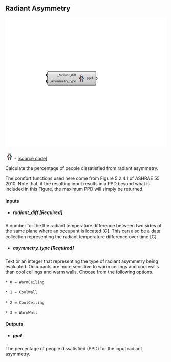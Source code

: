 ## Radiant Asymmetry

![](../../images/components/Radiant_Asymmetry.png)

![](../../images/icons/Radiant_Asymmetry.png) - [[source code]](https://github.com/ladybug-tools/ladybug-grasshopper/blob/master/ladybug_grasshopper/src//LB%20Radiant%20Asymmetry.py)


Calculate the percentage of people dissatisfied from radiant asymmetry. 

The comfort functions used here come from Figure 5.2.4.1 of ASHRAE 55 2010. Note that, if the resulting input results in a PPD beyond what is included in this Figure, the maximum PPD will simply be returned. 



#### Inputs
* ##### radiant_diff [Required]
A number for the the radiant temperature difference between two sides of the same plane where an occupant is located [C]. This can also be a data collection representing the radiant temperature difference over time [C]. 
* ##### asymmetry_type [Required]
Text or an integer that representing the type of radiant asymmetry being evaluated. Occupants are more sensitive to warm ceilings and cool walls than cool ceilings and warm walls. Choose from the following options. 


    * 0 = WarmCeiling

    * 1 = CoolWall

    * 2 = CoolCeiling

    * 3 = WarmWall

#### Outputs
* ##### ppd
The percentage of people dissatisfied (PPD) for the input radiant asymmetry. 
